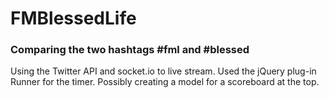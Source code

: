# FMBlessedLife
### Comparing the two hashtags #fml and #blessed

Using the Twitter API and socket.io to live stream. Used the jQuery plug-in Runner for the timer. Possibly creating a model for a scoreboard at the top.